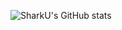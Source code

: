 ![SharkU's GitHub stats](https://github-readme-stats.vercel.app/api?username=sha2ku&show_icons=true)

